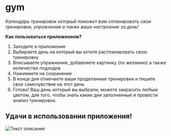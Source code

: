 # gym
*Календарь тренировок который поможет вам спланировать свои тренировки, упражнения а также ваше настроение за день!*

**Как пользоваться приложением?**
1. Заходите в приложение
2. Выбираете  день на который вы хотите распланировать свою тренировку
3. Вписываете упражнения, добавляете картинку (по желанию) а также количество подходов
4. Нажимаете на сохранение
5. В конце дня отмечаете ваши проделанные тренировки и пишите свое самочувствие на этот день
6. Готово! Ваш день который вы выбрали, можете закрасить любым цветом, для того, чтобы знать какие дни заполненные и провести анализ тренировок.
## Удачи в использовании приложения!
![Текст описания](https://aroundpet.ru/wp-content/uploads/foto-koshki-spyat.jpg)
